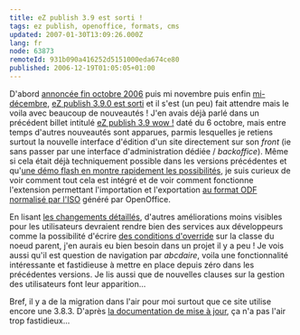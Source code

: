 ```yaml
---
title: eZ publish 3.9 est sorti !
tags: ez publish, openoffice, formats, cms
updated: 2007-01-30T13:09:26.000Z
lang: fr
node: 63873
remoteId: 931b090a416252d5151000eda674ce80
published: 2006-12-19T01:05:05+01:00
---
```

 
D'abord [annoncée fin octobre 2006](http://ez.no/community/news/community_newsletter_06_10_2006) puis mi novembre puis enfin [mi-décembre](http://ez.no/community/news/community_newsletter_17_11_2006), [eZ publish 3.9.0 est sorti](http://ez.no/community/news/announcing_ez_publish_3_9_0_with_the_new_website_interface) et il s'est (un peu) fait attendre mais le voila avec beaucoup de nouveautés ! J'en avais déjà parlé dans un précédent billet intitulé [eZ publish 3.9 wow !](/post/ez-publish-3-9-wow) daté du 6 octobre, mais entre temps d'autres nouveautés sont apparues, parmis lesquelles je retiens surtout la nouvelle interface d'édition d'un site directement sur son *front* (ie sans passer par une interface d'administration dédiée / *backoffice*). Même si cela était déjà techniquement possible dans les versions précédentes et qu'[une démo flash en montre rapidement les possibilités](http://ez.no/ezpublish/demo/ez_publish_now_flash_demo), je suis curieux de voir comment tout cela est intégré et de voir comment fonctionne l'extension permettant l'importation et l'exportation [au format ODF normalisé par l'ISO](http://linuxfr.org/2006/12/09/21753.html) généré par OpenOffice.

 
En lisant [les changements détaillés](http://ez.no/download/ez_publish/changelogs/ez_publish_3_9/changelog_3_8_0_to_3_9_0), d'autres améliorations moins visibles pour les utilisateurs devraient rendre bien des services aux développeurs comme la possibilité d'écrire [des conditions d'override](http://ez.no/doc/ez_publish/technical_manual/3_8/templates/the_template_override_system) sur la classe du noeud parent, j'en aurais eu bien besoin dans un projet il y a peu ! Je vois aussi qu'il est question de navigation par *abcdaire*, voila une fonctionnalité intéressante et fastidieuse à mettre en place depuis zéro dans les précédentes versions. Je lis aussi que de nouvelles clauses sur la gestion des utilisateurs font leur apparition...

 
Bref, il y a de la migration dans l'air pour moi surtout que ce site utilise encore une 3.8.3. D'après [la documentation de mise à jour](http://ez.no/doc/ez_publish/upgrading/upgrading_to_3_9/from_3_8_x_to_3_9_0), ça n'a pas l'air trop fastidieux...


